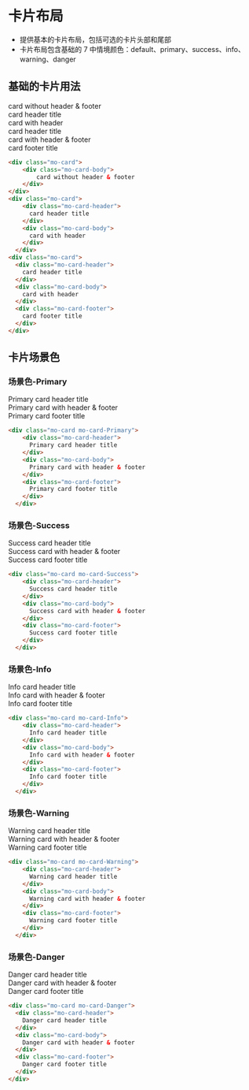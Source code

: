 # 卡片布局

- 提供基本的卡片布局，包括可选的卡片头部和尾部
- 卡片布局包含基础的 7 中情境颜色：default、primary、success、info、warning、danger

<link rel="stylesheet" href="http://localhost:8080/src/definitions/layout/card/card.min.css">

## 基础的卡片用法
<div class="example-prev">
        <a href="javascript:;" title="查看代码" class="example-prev-code"></a>
<div class="mo-card">
    <div class="mo-card-body">
        card without header & footer
    </div>
</div>
<div class="mo-card">
    <div class="mo-card-header">
      card header title
    </div>
    <div class="mo-card-body">
      card with header
    </div>
  </div>

  <div class="mo-card">
    <div class="mo-card-header">
      card header title
    </div>
    <div class="mo-card-body">
      card with header & footer
    </div>
    <div class="mo-card-footer">
      card footer title
    </div>
</div>
</div>

```html
<div class="mo-card">
    <div class="mo-card-body">
        card without header & footer
    </div>
</div>
<div class="mo-card">
    <div class="mo-card-header">
      card header title
    </div>
    <div class="mo-card-body">
      card with header
    </div>
  </div>
<div class="mo-card">
  <div class="mo-card-header">
    card header title
  </div>
  <div class="mo-card-body">
    card with header
  </div>
  <div class="mo-card-footer">
    card footer title
  </div>
</div>
```

## 卡片场景色
### 场景色-Primary
<div class="example-prev">
        <a href="javascript:;" title="查看代码" class="example-prev-code"></a>
  <div class="mo-card mo-card-Primary">
    <div class="mo-card-header">
      Primary card header title
    </div>
    <div class="mo-card-body">
      Primary card with header & footer
    </div>
    <div class="mo-card-footer">
      Primary card footer title
    </div>
  </div>
  </div>

```html
<div class="mo-card mo-card-Primary">
    <div class="mo-card-header">
      Primary card header title
    </div>
    <div class="mo-card-body">
      Primary card with header & footer
    </div>
    <div class="mo-card-footer">
      Primary card footer title
    </div>
  </div>
```
### 场景色-Success
<div class="example-prev">
        <a href="javascript:;" title="查看代码" class="example-prev-code"></a>
  <div class="mo-card mo-card-Success">
    <div class="mo-card-header">
      Success card header title
    </div>
    <div class="mo-card-body">
      Success card with header & footer
    </div>
    <div class="mo-card-footer">
      Success card footer title
    </div>
  </div>
  </div>

```html
<div class="mo-card mo-card-Success">
    <div class="mo-card-header">
      Success card header title
    </div>
    <div class="mo-card-body">
      Success card with header & footer
    </div>
    <div class="mo-card-footer">
      Success card footer title
    </div>
  </div>
```
### 场景色-Info
<div class="example-prev">
        <a href="javascript:;" title="查看代码" class="example-prev-code"></a>
  <div class="mo-card mo-card-Info">
    <div class="mo-card-header">
      Info card header title
    </div>
    <div class="mo-card-body">
      Info card with header & footer
    </div>
    <div class="mo-card-footer">
      Info card footer title
    </div>
  </div>
  </div>

```html
<div class="mo-card mo-card-Info">
    <div class="mo-card-header">
      Info card header title
    </div>
    <div class="mo-card-body">
      Info card with header & footer
    </div>
    <div class="mo-card-footer">
      Info card footer title
    </div>
  </div>
```
### 场景色-Warning
<div class="example-prev">
        <a href="javascript:;" title="查看代码" class="example-prev-code"></a>
  <div class="mo-card mo-card-Warning">
    <div class="mo-card-header">
      Warning card header title
    </div>
    <div class="mo-card-body">
      Warning card with header & footer
    </div>
    <div class="mo-card-footer">
      Warning card footer title
    </div>
  </div>
  </div>

```html
<div class="mo-card mo-card-Warning">
    <div class="mo-card-header">
      Warning card header title
    </div>
    <div class="mo-card-body">
      Warning card with header & footer
    </div>
    <div class="mo-card-footer">
      Warning card footer title
    </div>
  </div>
```
### 场景色-Danger
<div class="example-prev">
        <a href="javascript:;" title="查看代码" class="example-prev-code"></a>
  <div class="mo-card mo-card-Danger">
    <div class="mo-card-header">
      Danger card header title
    </div>
    <div class="mo-card-body">
      Danger card with header & footer
    </div>
    <div class="mo-card-footer">
      Danger card footer title
    </div>
  </div>
  </div>

  ```html
<div class="mo-card mo-card-Danger">
    <div class="mo-card-header">
      Danger card header title
    </div>
    <div class="mo-card-body">
      Danger card with header & footer
    </div>
    <div class="mo-card-footer">
      Danger card footer title
    </div>
  </div>
```
